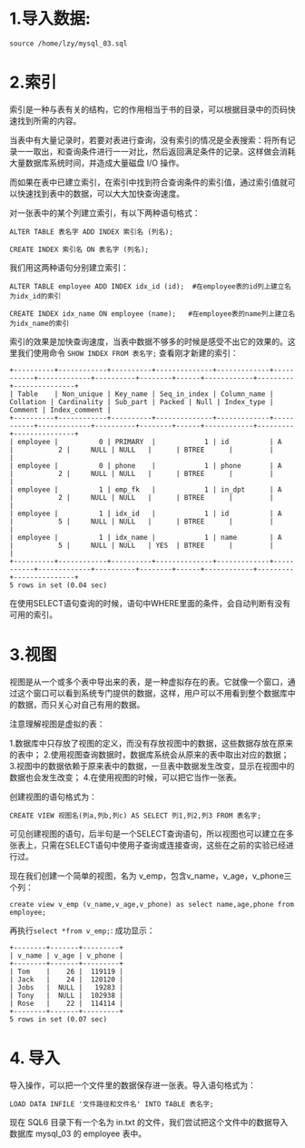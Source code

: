 # 1.导入数据:
```
source /home/lzy/mysql_03.sql
```
# 2.索引

索引是一种与表有关的结构，它的作用相当于书的目录，可以根据目录中的页码快速找到所需的内容。

当表中有大量记录时，若要对表进行查询，没有索引的情况是全表搜索：将所有记录一一取出，和查询条件进行一一对比，然后返回满足条件的记录。这样做会消耗大量数据库系统时间，并造成大量磁盘 I/O 操作。

而如果在表中已建立索引，在索引中找到符合查询条件的索引值，通过索引值就可以快速找到表中的数据，可以大大加快查询速度。

对一张表中的某个列建立索引，有以下两种语句格式：
```
ALTER TABLE 表名字 ADD INDEX 索引名 (列名);

CREATE INDEX 索引名 ON 表名字 (列名);
```
我们用这两种语句分别建立索引：
```
ALTER TABLE employee ADD INDEX idx_id (id);  #在employee表的id列上建立名为idx_id的索引

CREATE INDEX idx_name ON employee (name);   #在employee表的name列上建立名为idx_name的索引

```
索引的效果是加快查询速度，当表中数据不够多的时候是感受不出它的效果的。这里我们使用命令 `SHOW INDEX FROM 表名字;` 查看刚才新建的索引：
```
+----------+------------+----------+--------------+-------------+-----------+-------------+----------+--------+------+------------+---------+---------------+
| Table    | Non_unique | Key_name | Seq_in_index | Column_name | Collation | Cardinality | Sub_part | Packed | Null | Index_type | Comment | Index_comment |
+----------+------------+----------+--------------+-------------+-----------+-------------+----------+--------+------+------------+---------+---------------+
| employee |          0 | PRIMARY  |            1 | id          | A         |           2 |     NULL | NULL   |      | BTREE      |         |               |
| employee |          0 | phone    |            1 | phone       | A         |           2 |     NULL | NULL   |      | BTREE      |         |               |
| employee |          1 | emp_fk   |            1 | in_dpt      | A         |           2 |     NULL | NULL   |      | BTREE      |         |               |
| employee |          1 | idx_id   |            1 | id          | A         |           5 |     NULL | NULL   |      | BTREE      |         |               |
| employee |          1 | idx_name |            1 | name        | A         |           5 |     NULL | NULL   | YES  | BTREE      |         |               |
+----------+------------+----------+--------------+-------------+-----------+-------------+----------+--------+------+------------+---------+---------------+
5 rows in set (0.04 sec)
```
在使用SELECT语句查询的时候，语句中WHERE里面的条件，会自动判断有没有可用的索引。
# 3.视图

视图是从一个或多个表中导出来的表，是一种虚拟存在的表。它就像一个窗口，通过这个窗口可以看到系统专门提供的数据，这样，用户可以不用看到整个数据库中的数据，而只关心对自己有用的数据。

注意理解视图是虚拟的表：

1.数据库中只存放了视图的定义，而没有存放视图中的数据，这些数据存放在原来的表中；
2.使用视图查询数据时，数据库系统会从原来的表中取出对应的数据；
3.视图中的数据依赖于原来表中的数据，一旦表中数据发生改变，显示在视图中的数据也会发生改变；
4.在使用视图的时候，可以把它当作一张表。

创建视图的语句格式为：
```
CREATE VIEW 视图名(列a,列b,列c) AS SELECT 列1,列2,列3 FROM 表名字;
```
可见创建视图的语句，后半句是一个SELECT查询语句，所以视图也可以建立在多张表上，只需在SELECT语句中使用子查询或连接查询，这些在之前的实验已经进行过。

现在我们创建一个简单的视图，名为 v_emp，包含v_name，v_age，v_phone三个列：
```
create view v_emp (v_name,v_age,v_phone) as select name,age,phone from employee;
```
再执行`select *from v_emp;`:
成功显示：
```
+--------+-------+---------+
| v_name | v_age | v_phone |
+--------+-------+---------+
| Tom    |    26 |  119119 |
| Jack   |    24 |  120120 |
| Jobs   |  NULL |   19283 |
| Tony   |  NULL |  102938 |
| Rose   |    22 |  114114 |
+--------+-------+---------+
5 rows in set (0.07 sec)
```
# 4. 导入

导入操作，可以把一个文件里的数据保存进一张表。导入语句格式为：
```
LOAD DATA INFILE '文件路径和文件名' INTO TABLE 表名字;
```
现在 SQL6 目录下有一个名为 in.txt 的文件，我们尝试把这个文件中的数据导入数据库 mysql_03 的 employee 表中。



